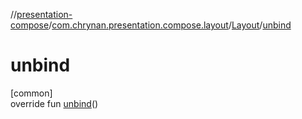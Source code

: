 //[presentation-compose](../../../index.md)/[com.chrynan.presentation.compose.layout](../index.md)/[Layout](index.md)/[unbind](unbind.md)

# unbind

[common]\
override fun [unbind](unbind.md)()
